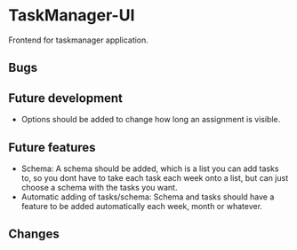 # TaskManager-UI
Frontend for taskmanager application.


## Bugs

  
## Future development
- Options should be added to change how long an assignment is visible.

## Future features
- Schema: A schema should be added, which is a list you can add tasks to, so you dont have to take each task each week onto a list, but can just choose a schema with the tasks you want.
- Automatic adding of tasks/schema: Schema and tasks should have a feature to be added automatically each week, month or whatever.

## Changes


